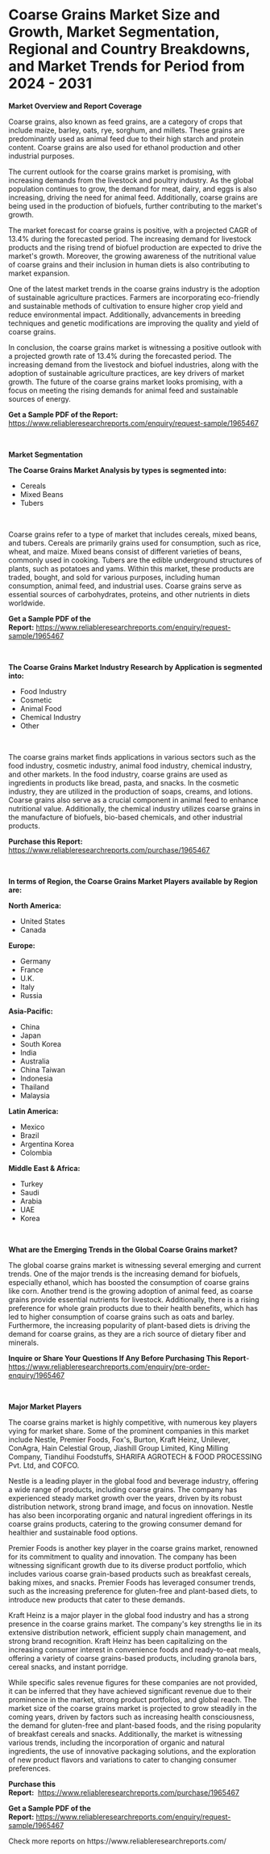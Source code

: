 <p><h1>Coarse Grains Market Size and Growth, Market Segmentation, Regional and Country Breakdowns, and Market Trends for Period from 2024 -  2031</h1></p><p><strong>Market Overview and Report Coverage</strong></p>
<p><p>Coarse grains, also known as feed grains, are a category of crops that include maize, barley, oats, rye, sorghum, and millets. These grains are predominantly used as animal feed due to their high starch and protein content. Coarse grains are also used for ethanol production and other industrial purposes.</p><p>The current outlook for the coarse grains market is promising, with increasing demands from the livestock and poultry industry. As the global population continues to grow, the demand for meat, dairy, and eggs is also increasing, driving the need for animal feed. Additionally, coarse grains are being used in the production of biofuels, further contributing to the market's growth.</p><p>The market forecast for coarse grains is positive, with a projected CAGR of 13.4% during the forecasted period. The increasing demand for livestock products and the rising trend of biofuel production are expected to drive the market's growth. Moreover, the growing awareness of the nutritional value of coarse grains and their inclusion in human diets is also contributing to market expansion.</p><p>One of the latest market trends in the coarse grains industry is the adoption of sustainable agriculture practices. Farmers are incorporating eco-friendly and sustainable methods of cultivation to ensure higher crop yield and reduce environmental impact. Additionally, advancements in breeding techniques and genetic modifications are improving the quality and yield of coarse grains.</p><p>In conclusion, the coarse grains market is witnessing a positive outlook with a projected growth rate of 13.4% during the forecasted period. The increasing demand from the livestock and biofuel industries, along with the adoption of sustainable agriculture practices, are key drivers of market growth. The future of the coarse grains market looks promising, with a focus on meeting the rising demands for animal feed and sustainable sources of energy.</p></p>
<p><strong>Get a Sample PDF of the Report:</strong> <a href="https://www.reliableresearchreports.com/enquiry/request-sample/1965467">https://www.reliableresearchreports.com/enquiry/request-sample/1965467</a></p>
<p>&nbsp;</p>
<p><strong>Market Segmentation</strong></p>
<p><strong>The Coarse Grains Market Analysis by types is segmented into:</strong></p>
<p><ul><li>Cereals</li><li>Mixed Beans</li><li>Tubers</li></ul></p>
<p>&nbsp;</p>
<p><p>Coarse grains refer to a type of market that includes cereals, mixed beans, and tubers. Cereals are primarily grains used for consumption, such as rice, wheat, and maize. Mixed beans consist of different varieties of beans, commonly used in cooking. Tubers are the edible underground structures of plants, such as potatoes and yams. Within this market, these products are traded, bought, and sold for various purposes, including human consumption, animal feed, and industrial uses. Coarse grains serve as essential sources of carbohydrates, proteins, and other nutrients in diets worldwide.</p></p>
<p><strong>Get a Sample PDF of the Report:</strong>&nbsp;<a href="https://www.reliableresearchreports.com/enquiry/request-sample/1965467">https://www.reliableresearchreports.com/enquiry/request-sample/1965467</a></p>
<p>&nbsp;</p>
<p><strong>The Coarse Grains Market Industry Research by Application is segmented into:</strong></p>
<p><ul><li>Food Industry</li><li>Cosmetic</li><li>Animal Food</li><li>Chemical Industry</li><li>Other</li></ul></p>
<p>&nbsp;</p>
<p><p>The coarse grains market finds applications in various sectors such as the food industry, cosmetic industry, animal food industry, chemical industry, and other markets. In the food industry, coarse grains are used as ingredients in products like bread, pasta, and snacks. In the cosmetic industry, they are utilized in the production of soaps, creams, and lotions. Coarse grains also serve as a crucial component in animal feed to enhance nutritional value. Additionally, the chemical industry utilizes coarse grains in the manufacture of biofuels, bio-based chemicals, and other industrial products.</p></p>
<p><strong>Purchase this Report:</strong>&nbsp; <a href="https://www.reliableresearchreports.com/purchase/1965467">https://www.reliableresearchreports.com/purchase/1965467</a></p>
<p>&nbsp;</p>
<p><strong>In terms of Region, the Coarse Grains Market Players available by Region are:</strong></p>
<p>
    <p> <strong> North America: </strong>
        <ul>
            <li>United States</li>
            <li>Canada</li>
        </ul>
        </p> 
    <p> <strong> Europe: </strong>
        <ul>
            <li>Germany</li>
            <li>France</li>
            <li>U.K.</li>
            <li>Italy</li>
            <li>Russia</li>
        </ul>
        </p> 
    <p> <strong> Asia-Pacific: </strong>
        <ul>
            <li>China</li>
            <li>Japan</li>
            <li>South Korea</li>
            <li>India</li>
            <li>Australia</li>
            <li>China Taiwan</li>
            <li>Indonesia</li>
            <li>Thailand</li>
            <li>Malaysia</li>
        </ul>
        </p> 
    <p> <strong> Latin America: </strong>
        <ul>
            <li>Mexico</li>
            <li>Brazil</li>
            <li>Argentina Korea</li>
            <li>Colombia</li>
        </ul>
        </p> 
    <p> <strong> Middle East & Africa: </strong>
        <ul>
            <li>Turkey</li>
            <li>Saudi</li>
            <li>Arabia</li>
            <li>UAE</li>
            <li>Korea</li>
        </ul>
    </p>
    </p>
<p>&nbsp;</p>
<p><strong>What are the Emerging Trends in the Global Coarse Grains market?</strong></p>
<p><p>The global coarse grains market is witnessing several emerging and current trends. One of the major trends is the increasing demand for biofuels, especially ethanol, which has boosted the consumption of coarse grains like corn. Another trend is the growing adoption of animal feed, as coarse grains provide essential nutrients for livestock. Additionally, there is a rising preference for whole grain products due to their health benefits, which has led to higher consumption of coarse grains such as oats and barley. Furthermore, the increasing popularity of plant-based diets is driving the demand for coarse grains, as they are a rich source of dietary fiber and minerals.</p></p>
<p><strong>Inquire or Share Your Questions If Any Before Purchasing This Report</strong>- <a href="https://www.reliableresearchreports.com/enquiry/pre-order-enquiry/1965467">https://www.reliableresearchreports.com/enquiry/pre-order-enquiry/1965467</a></p>
<p>&nbsp;</p>
<p><strong>Major Market Players</strong></p>
<p><p>The coarse grains market is highly competitive, with numerous key players vying for market share. Some of the prominent companies in this market include Nestle, Premier Foods, Fox's, Burton, Kraft Heinz, Unilever, ConAgra, Hain Celestial Group, Jiashill Group Limited, King Milling Company, Tiandihui Foodstuffs, SHARIFA AGROTECH & FOOD PROCESSING Pvt. Ltd, and COFCO. </p><p>Nestle is a leading player in the global food and beverage industry, offering a wide range of products, including coarse grains. The company has experienced steady market growth over the years, driven by its robust distribution network, strong brand image, and focus on innovation. Nestle has also been incorporating organic and natural ingredient offerings in its coarse grains products, catering to the growing consumer demand for healthier and sustainable food options.</p><p>Premier Foods is another key player in the coarse grains market, renowned for its commitment to quality and innovation. The company has been witnessing significant growth due to its diverse product portfolio, which includes various coarse grain-based products such as breakfast cereals, baking mixes, and snacks. Premier Foods has leveraged consumer trends, such as the increasing preference for gluten-free and plant-based diets, to introduce new products that cater to these demands.</p><p>Kraft Heinz is a major player in the global food industry and has a strong presence in the coarse grains market. The company's key strengths lie in its extensive distribution network, efficient supply chain management, and strong brand recognition. Kraft Heinz has been capitalizing on the increasing consumer interest in convenience foods and ready-to-eat meals, offering a variety of coarse grains-based products, including granola bars, cereal snacks, and instant porridge.</p><p>While specific sales revenue figures for these companies are not provided, it can be inferred that they have achieved significant revenue due to their prominence in the market, strong product portfolios, and global reach. The market size of the coarse grains market is projected to grow steadily in the coming years, driven by factors such as increasing health consciousness, the demand for gluten-free and plant-based foods, and the rising popularity of breakfast cereals and snacks. Additionally, the market is witnessing various trends, including the incorporation of organic and natural ingredients, the use of innovative packaging solutions, and the exploration of new product flavors and variations to cater to changing consumer preferences.</p></p>
<p><strong>Purchase this Report:</strong>&nbsp;&nbsp;<a href="https://www.reliableresearchreports.com/purchase/1965467">https://www.reliableresearchreports.com/purchase/1965467</a></p>
<p></p>
<p><strong>Get a Sample PDF of the Report:</strong>&nbsp;<a href="https://www.reliableresearchreports.com/enquiry/request-sample/1965467">https://www.reliableresearchreports.com/enquiry/request-sample/1965467</a></p>
<p>Check more reports on https://www.reliableresearchreports.com/</p>